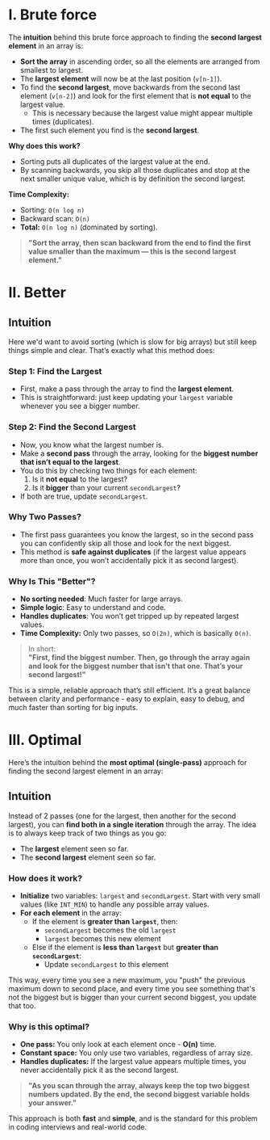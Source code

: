 # I. Brute force
The **intuition** behind this brute force approach to finding the **second largest element** in an array is:

- **Sort the array** in ascending order, so all the elements are arranged from smallest to largest.
- The **largest element** will now be at the last position (`v[n-1]`).
- To find the **second largest**, move backwards from the second last element (`v[n-2]`) and look for the first element that is **not equal** to the largest value.
  - This is necessary because the largest value might appear multiple times (duplicates).
- The first such element you find is the **second largest**.

**Why does this work?**
- Sorting puts all duplicates of the largest value at the end.
- By scanning backwards, you skip all those duplicates and stop at the next smaller unique value, which is by definition the second largest.

**Time Complexity:**  
- Sorting: `O(n log n)`
- Backward scan: `O(n)`
- **Total:** `O(n log n)` (dominated by sorting).

> **"Sort the array, then scan backward from the end to find the first value smaller than the maximum — this is the second largest element."**

# II. Better
## Intuition 

Here we'd want to avoid sorting (which is slow for big arrays) but still keep things simple and clear. That’s exactly what this method does:

### Step 1: Find the Largest

- First, make a pass through the array to find the **largest element**.
- This is straightforward: just keep updating your `largest` variable whenever you see a bigger number.

### Step 2: Find the Second Largest

- Now, you know what the largest number is.
- Make a **second pass** through the array, looking for the **biggest number that isn’t equal to the largest**.
- You do this by checking two things for each element:
  1. Is it **not equal** to the largest?
  2. Is it **bigger** than your current `secondLargest`?
- If both are true, update `secondLargest`.

### Why Two Passes?

- The first pass guarantees you know the largest, so in the second pass you can confidently skip all those and look for the next biggest.
- This method is **safe against duplicates** (if the largest value appears more than once, you won’t accidentally pick it as second largest).

### Why Is This "Better"?

- **No sorting needed**: Much faster for large arrays.
- **Simple logic**: Easy to understand and code.
- **Handles duplicates**: You won’t get tripped up by repeated largest values.
- **Time Complexity:** Only two passes, so `O(2n)`, which is basically `O(n)`.

> In short:  
> **"First, find the biggest number. Then, go through the array again and look for the biggest number that isn’t that one. That’s your second largest!"**

This is a simple, reliable approach that’s still efficient. It’s a great balance between clarity and performance - easy to explain, easy to debug, and much faster than sorting for big inputs.


# III. Optimal
Here’s the intuition behind the **most optimal (single-pass)** approach for finding the second largest element in an array:

## Intuition
Instead of 2 passes (one for the largest, then another for the second largest), you can **find both in a single iteration** through the array. The idea is to always keep track of two things as you go:

- The **largest** element seen so far.
- The **second largest** element seen so far.

### How does it work?

- **Initialize** two variables: `largest` and `secondLargest`. Start with very small values (like `INT_MIN`) to handle any possible array values.
- **For each element** in the array:
  - If the element is **greater than `largest`**, then:
    - `secondLargest` becomes the old `largest`
    - `largest` becomes this new element
  - Else if the element is **less than `largest`** but **greater than `secondLargest`**:
    - Update `secondLargest` to this element

This way, every time you see a new maximum, you "push" the previous maximum down to second place, and every time you see something that's not the biggest but is bigger than your current second biggest, you update that too.

### Why is this optimal?

- **One pass:** You only look at each element once - **O(n)** time.
- **Constant space:** You only use two variables, regardless of array size.
- **Handles duplicates:** If the largest value appears multiple times, you never accidentally pick it as the second largest.

> **"As you scan through the array, always keep the top two biggest numbers updated. By the end, the second biggest variable holds your answer."**

This approach is both **fast** and **simple**, and is the standard for this problem in coding interviews and real-world code.
